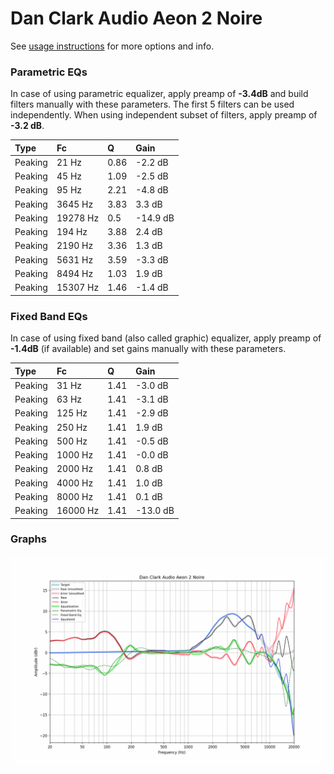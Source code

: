 # Dan Clark Audio Aeon 2 Noire
See [usage instructions](https://github.com/jaakkopasanen/AutoEq#usage) for more options and info.

### Parametric EQs
In case of using parametric equalizer, apply preamp of **-3.4dB** and build filters manually
with these parameters. The first 5 filters can be used independently.
When using independent subset of filters, apply preamp of **-3.2 dB**.

| Type    | Fc       |    Q | Gain     |
|:--------|:---------|:-----|:---------|
| Peaking | 21 Hz    | 0.86 | -2.2 dB  |
| Peaking | 45 Hz    | 1.09 | -2.5 dB  |
| Peaking | 95 Hz    | 2.21 | -4.8 dB  |
| Peaking | 3645 Hz  | 3.83 | 3.3 dB   |
| Peaking | 19278 Hz | 0.5  | -14.9 dB |
| Peaking | 194 Hz   | 3.88 | 2.4 dB   |
| Peaking | 2190 Hz  | 3.36 | 1.3 dB   |
| Peaking | 5631 Hz  | 3.59 | -3.3 dB  |
| Peaking | 8494 Hz  | 1.03 | 1.9 dB   |
| Peaking | 15307 Hz | 1.46 | -1.4 dB  |

### Fixed Band EQs
In case of using fixed band (also called graphic) equalizer, apply preamp of **-1.4dB**
(if available) and set gains manually with these parameters.

| Type    | Fc       |    Q | Gain     |
|:--------|:---------|:-----|:---------|
| Peaking | 31 Hz    | 1.41 | -3.0 dB  |
| Peaking | 63 Hz    | 1.41 | -3.1 dB  |
| Peaking | 125 Hz   | 1.41 | -2.9 dB  |
| Peaking | 250 Hz   | 1.41 | 1.9 dB   |
| Peaking | 500 Hz   | 1.41 | -0.5 dB  |
| Peaking | 1000 Hz  | 1.41 | -0.0 dB  |
| Peaking | 2000 Hz  | 1.41 | 0.8 dB   |
| Peaking | 4000 Hz  | 1.41 | 1.0 dB   |
| Peaking | 8000 Hz  | 1.41 | 0.1 dB   |
| Peaking | 16000 Hz | 1.41 | -13.0 dB |

### Graphs
![](./Dan%20Clark%20Audio%20Aeon%202%20Noire.png)